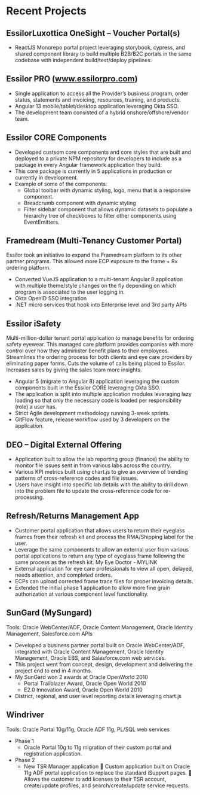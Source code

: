 # Recent Projects

## EssilorLuxottica OneSight – Voucher Portal(s)
- ReactJS Monorepo portal project leveraging storybook, cypress, and shared component library to build multiple B2B/B2C portals in the same codebase with independent build/test/deploy pipelines. 

## Essilor PRO (www.essilorpro.com)
- Single application to access all the Provider’s business program, order status, statements and invoicing, resources, training, and products.
- Angular 13 mobile/tablet/desktop application leveraging Okta SSO.
- The development team consisted of a hybrid onshore/offshore/vendor team.

## Essilor CORE Components
- Developed custsom core components and core styles that are built and deployed to a private NPM repository for developers to include as a package in every Angular framework application they build. 
- This core package is currently in 5 applications in production or currently in development.
- Example of some of the components:
	- Global toolbar with dynamic styling, logo, menu that is a responsive component.
	- Breadcrumb component with dynamic styling
	- Filter sidebar component that allows dynamic datasets to populate a hierarchy tree of checkboxes to filter other components using EventEmitters.

## Framedream (Multi-Tenancy Customer Portal)
Essilor took an initiative to expand the Framedream platform to its other partner programs. This allowed more ECP exposure to the frame + Rx ordering platform.

- Converted VueJS application to a multi-tenant Angular 8 application with multiple theme/style changes on the fly depending on which program is associated to the user logging in.
- Okta OpenID SSO integration
- .NET micro services that hook into Enterprise level and 3rd party APIs

## Essilor iSafety

Multi-million-dollar tenant portal application to manage benefits for ordering safety eyewear. This managed care platform provides companies with more control over how they administer benefit plans to their employees. Streamlines the ordering process for both clients and eye care providers by eliminating paper forms. Cuts the volume of calls being placed to Essilor. Increases sales by giving the sales team more insights.

- Angular 5 (migrate to Angular 8) application leveraging the custom components built in the Essilor CORE leveraging Okta SSO.
- The application is split into multiple application modules leveraging lazy loading so that only the necessary code is loaded per responsibility (role) a user has.
- Strict Agile development methodology running 3-week sprints.
- GitFlow feature, release workflow used by 3 developers on the application.

## DEO – Digital External Offering
- Application built to allow the lab reporting group (finance) the ability to monitor file issues sent in from various labs across the country.
- Various KPI metrics built using chart.js to give an overview of trending patterns of cross-reference codes and file issues.
- Users have insight into specific lab details with the ability to drill down into the problem file to update the cross-reference code for re-processing.

## Refresh/Returns Management App
- Customer portal application that allows users to return their eyeglass frames from their refresh kit and process the RMA/Shipping label for the user.
- Leverage the same components to allow an external user from various portal applications to return any type of eyeglass frame following the same process as the refresh kit.
My Eye Doctor - MYLINK
- External application for eye care professionals to view all open, delayed, needs attention, and completed orders.
- ECPs can upload corrected frame trace files for proper invoicing details.
- Extended the initial phase 1 application to allow more fine grain authorization at various component level functionality.

## SunGard (MySungard) 
Tools: Oracle WebCenter/ADF, Oracle Content Management, Oracle Identity Management, Salesforce.com APIs

- Developed a business partner portal built on Oracle WebCenter/ADF, integrated with Oracle Content Management, Oracle Identity Management, Oracle EBS, and Salesforce.com web services.
- This project went from concept, design, development and delivering the project end to end in 4 months.
- My SunGard won 2 awards at Oracle OpenWorld 2010
	- Portal Trailblazer Award, Oracle Open World 2010
	- E2.0 Innovation Award, Oracle Open World 2010
- District, regional, and user level reporting details leveraging chart.js 

## Windriver

Tools: Oracle Portal 10g/11g, Oracle ADF 11g, PL/SQL web services

- Phase 1
	- Oracle Portal 10g to 11g migration of their custom portal and registration application.
- Phase 2
	- New TSR Manager application
	Custom application built on Oracle 11g ADF portal application to replace the standard iSupport pages.
	Allows the customer to add licenses to their TSR account, create/update profiles, and search/create/update service requests.
